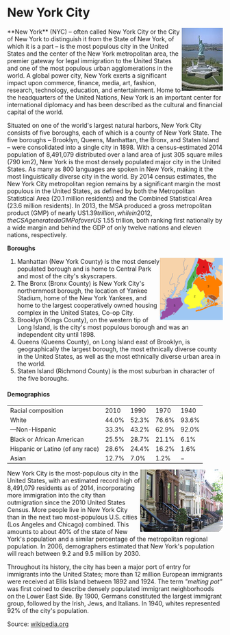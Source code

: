 
# New York City

<img src="img/sample/NewYorkCity.jpg" style="float:right">
**New York** (NYC) – often called New York City or the City of New York to distinguish it from the State of New York, of which it is a part – is the most populous city in the United States and the center of the New York metropolitan area, the premier gateway for legal immigration to the United States and one of the most populous urban agglomerations in the world. A global power city, New York exerts a significant impact upon commerce, finance, media, art, fashion, research, technology, education, and entertainment. Home to the headquarters of the United Nations, New York is an important center for international diplomacy and has been described as the cultural and financial capital of the world.

Situated on one of the world's largest natural harbors, New York City consists of five boroughs, each of which is a county of New York State. The five boroughs – Brooklyn, Queens, Manhattan, the Bronx, and Staten Island – were consolidated into a single city in 1898. With a census-estimated 2014 population of 8,491,079 distributed over a land area of just 305 square miles (790 km2), New York is the most densely populated major city in the United States. As many as 800 languages are spoken in New York, making it the most linguistically diverse city in the world. By 2014 census estimates, the New York City metropolitan region remains by a significant margin the most populous in the United States, as defined by both the Metropolitan Statistical Area (20.1 million residents) and the Combined Statistical Area (23.6 million residents). In 2013, the MSA produced a gross metropolitan product (GMP) of nearly US$1.39 trillion, while in 2012, the CSA generated a GMP of over US$ 1.55 trillion, both ranking first nationally by a wide margin and behind the GDP of only twelve nations and eleven nations, respectively.

**Boroughs**

<img src="img/sample/5Boroughs.png" alt="5Boroughs.png" style="float: right" >

1) Manhattan (New York County) is the most densely populated borough and is home to Central Park and most of the city's skyscrapers.<br>
2) The Bronx (Bronx County) is New York City's northernmost borough, the location of Yankee Stadium, home of the New York Yankees, and home to the largest cooperatively owned housing complex in the United States, Co-op City.<br>
3) Brooklyn (Kings County), on the western tip of Long Island, is the city's most populous borough and was an independent city until 1898.<br>
4) Queens (Queens County), on Long Island east of Brooklyn, is geographically the largest borough, the most ethnically diverse county in the United States, as well as the most ethnically diverse urban area in the world.<br>
5) Staten Island (Richmond County) is the most suburban in character of the five boroughs.<br>

#### Demographics

<table>
	<tr><td>Racial composition</td><td>2010</td><td>1990</td><td>1970</td><td>1940</td><tr>
	<tr><td>White</td><td>44.0%</td><td>52.3%</td><td>76.6%</td><td>93.6%</td><tr>
	<tr><td>—Non-Hispanic</td><td>33.3%</td><td>43.2%</td><td>62.9%</td><td>92.0%</td><tr>
	<tr><td>Black or African American</td><td>25.5%</td><td>28.7%</td><td>21.1%</td><td>6.1%</td><tr>
	<tr><td>Hispanic or Latino (of any race)</td><td>28.6%</td><td>24.4%</td><td>16.2%</td><td>1.6%</td><tr>
	<tr><td>Asian</td><td>12.7%</td><td>7.0%</td><td>1.2%</td><td>−</td><tr>
</table>

<img src="img/sample/Demographics.JPG" alt="Landmark 19th-century rowhouses on tree-lined Kent Street in Greenpoint Historic District, Brooklyn" style="float:right">
New York City is the most-populous city in the United States, with an estimated record high of 8,491,079 residents as of 2014, incorporating more immigration into the city than outmigration since the 2010 United States Census. More people live in New York City than in the next two most-populous U.S. cities (Los Angeles and Chicago) combined. This amounts to about 40% of the state of New York's population and a similar percentage of the metropolitan regional population. In 2006, demographers estimated that New York's population will reach between 9.2 and 9.5 million by 2030.

Throughout its history, the city has been a major port of entry for immigrants into the United States; more than 12 million European immigrants were received at Ellis Island between 1892 and 1924. The term <span style="font-style: italic;">&quot;melting pot&quot;</span> was first coined to describe densely populated immigrant neighborhoods on the Lower East Side. By 1900, Germans constituted the largest immigrant group, followed by the Irish, Jews, and Italians. In 1940, whites represented 92% of the city's population.

Source: [wikipedia.org](http://en.wikipedia.org/wiki/New_York_City)
